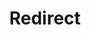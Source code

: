 ﻿---
layout: src/layouts/Redirect.astro
title: Redirect
redirect: https://yamldoc.liuyan.wang/docs/tenants/tenant-creation/connecting-projects
pubDate:  2023-01-01
navSearch: false
navSitemap: false
navMenu: false
---
